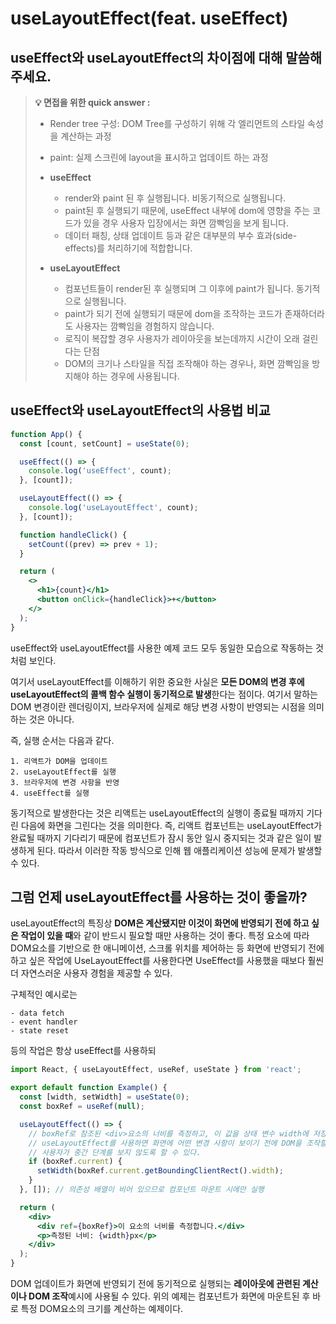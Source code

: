 # useLayoutEffect(feat. useEffect)

## useEffect와 useLayoutEffect의 차이점에 대해 말씀해주세요.

> **💡 면접을 위한 quick answer :**
>
> - Render tree 구성: DOM Tree를 구성하기 위해 각 엘리먼트의 스타일 속성을 계산하는 과정
> - paint: 실제 스크린에 layout을 표시하고 업데이트 하는 과정
>
> - **useEffect**
>   - render와 paint 된 후 실행됩니다. 비동기적으로 실행됩니다.
>   - paint된 후 실행되기 때문에, useEffect 내부에 dom에 영향을 주는 코드가 있을 경우 사용자 입장에서는 화면 깜빡임을 보게 됩니다.
>   - 데이터 패칭, 상태 업데이트 등과 같은 대부분의 부수 효과(side-effects)를 처리하기에 적합합니다.
> - **useLayoutEffect**
>   - 컴포넌트들이 render된 후 실행되며 그 이후에 paint가 됩니다. 동기적으로 실행됩니다.
>   - paint가 되기 전에 실행되기 때문에 dom을 조작하는 코드가 존재하더라도 사용자는 깜빡임을 경험하지 않습니다.
>   - 로직이 복잡할 경우 사용자가 레이아웃을 보는데까지 시간이 오래 걸린다는 단점
>   - DOM의 크기나 스타일을 직접 조작해야 하는 경우나, 화면 깜빡임을 방지해야 하는 경우에 사용됩니다.

## useEffect와 useLayoutEffect의 사용법 비교

```jsx
function App() {
  const [count, setCount] = useState(0);

  useEffect(() => {
    console.log('useEffect', count);
  }, [count]);

  useLayoutEffect(() => {
    console.log('useLayoutEffect', count);
  }, [count]);

  function handleClick() {
    setCount((prev) => prev + 1);
  }

  return (
    <>
      <h1>{count}</h1>
      <button onClick={handleClick}>+</button>
    </>
  );
}
```

useEffect와 useLayoutEffect를 사용한 예제 코드 모두 동일한 모습으로 작동하는 것처럼 보인다.

여기서 useLayoutEffect를 이해하기 위한 중요한 사실은 **모든 DOM의 변경 후에 useLayoutEffect의 콜백 함수 실행이 동기적으로 발생**한다는 점이다. 여기서 말하는 DOM 변경이란 렌더링이지, 브라우저에 실제로 해당 변경 사항이 반영되는 시점을 의미하는 것은 아니다.

즉, 실행 순서는 다음과 같다.

```
1. 리액트가 DOM을 업데이트
2. useLayoutEffect를 실행
3. 브라우저에 변경 사항을 반영
4. useEffect를 실행
```

동기적으로 발생한다는 것은 리액트는 useLayoutEffect의 실행이 종료될 때까지 기다린 다음에 화면을 그린다는 것을 의미한다.
즉, 리액트 컴포넌트는 useLayoutEffect가 완료될 때까지 기다리기 때문에 컴포넌트가 잠시 동안 일시 중지되는 것과 같은 일이 발생하게 된다. 따라서 이러한 작동 방식으로 인해 웹 애플리케이션 성능에 문제가 발생할 수 있다.

## 그럼 언제 useLayoutEffect를 사용하는 것이 좋을까?

useLayoutEffect의 특징상 **DOM은 계산됐지만 이것이 화면에 반영되기 전에 하고 싶은 작업이 있을 때**와 같이 반드시 필요할 때만 사용하는 것이 좋다.
특정 요소에 따라 DOM요소를 기반으로 한 애니메이션, 스크롤 위치를 제어하는 등 화면에 반영되기 전에 하고 싶은 작업에 UseLayoutEffect를 사용한다면 UseEffect를 사용했을 때보다 훨씬 더 자연스러운 사용자 경험을 제공할 수 있다.

구체적인 예시로는

```
- data fetch
- event handler
- state reset
```

등의 작업은 항상 useEffect를 사용하되

```jsx
import React, { useLayoutEffect, useRef, useState } from 'react';

export default function Example() {
  const [width, setWidth] = useState(0);
  const boxRef = useRef(null);

  useLayoutEffect(() => {
    // boxRef로 참조된 <div>요소의 너비를 측정하고, 이 값을 상태 변수 width에 저장
    // useLayoutEffect를 사용하면 화면에 어떤 변경 사항이 보이기 전에 DOM을 조작할 수 있기에
    // 사용자가 중간 단계를 보지 않도록 할 수 있다.
    if (boxRef.current) {
      setWidth(boxRef.current.getBoundingClientRect().width);
    }
  }, []); // 의존성 배열이 비어 있으므로 컴포넌트 마운트 시에만 실행

  return (
    <div>
      <div ref={boxRef}>이 요소의 너비를 측정합니다.</div>
      <p>측정된 너비: {width}px</p>
    </div>
  );
}
```

DOM 업데이트가 화면에 반영되기 전에 동기적으로 실행되는 **레이아웃에 관련된 계산이나 DOM 조작**예시에 사용될 수 있다.
위의 예제는 컴포넌트가 화면에 마운트된 후 바로 특정 DOM요소의 크기를 계산하는 예제이다.
